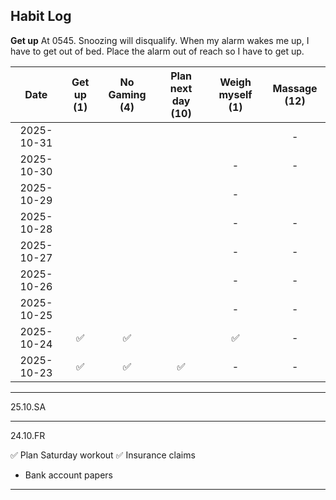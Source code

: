 ## Habit Log

**Get up**
At 0545.
Snoozing will disqualify.
When my alarm wakes me up, I have to get out of bed. Place the alarm out of reach so I have to get up.



| Date           | Get up (1)  | No Gaming (4) | Plan next day (10)| Weigh myself (1) | Massage (12) |
|:--------------:|:-----------:|:-------------:|:-----------------:|:----------------:|:------------:|
| 2025-10-31     |             |               |                   |                  |-             |
| 2025-10-30     |             |               |                   |-                 |-             |
| 2025-10-29     |             |               |                   |-                 |              |
| 2025-10-28     |             |               |                   |-                 |-             |
| 2025-10-27     |             |               |                   |-                 |-             |
| 2025-10-26     |             |               |                   |-                 |-             |
| 2025-10-25     |             |               |                   |-                 |-             |
| 2025-10-24     |✅           |✅            |                    |           ✅    |    -         |
| 2025-10-23     |✅           |✅            |✅                 |  -               |    -         |

------------------
25.10.SA

------------------
24.10.FR

✅ Plan Saturday workout
✅ Insurance claims
* Bank account papers

------------------

<!--
**Bubke/Bubke** is a ✨ _special_ ✨ repository because its `README.md` (this file) appears on your GitHub profile.

Here are some ideas to get you started:

✅
❌
🟡
- 🔭 I’m currently working on ...
- 🌱 I’m currently learning ...
- 👯 I’m looking to collaborate on ...
- 🤔 I’m looking for help with ...
- 💬 Ask me about ...
- 📫 How to reach me: ...
- 😄 Pronouns: ...
- ⚡ Fun fact: ...
-->
